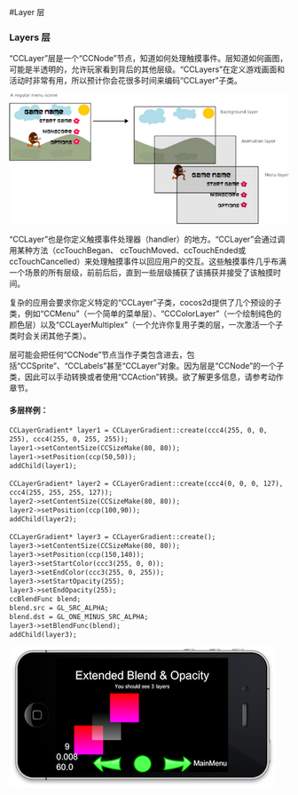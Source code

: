 #Layer 层

### Layers 层

“CCLayer”层是一个“CCNode”节点，知道如何处理触摸事件。层知道如何画图，可能是半透明的，允许玩家看到背后的其他层级。“CCLayers”在定义游戏画面和活动时非常有用，所以预计你会花很多时间来编码“CCLayer”子类。


![](./res/layers.png)

“CCLayer”也是你定义触摸事件处理器（handler）的地方。“CCLayer”会通过调用某种方法（ccTouchBegan、 ccTouchMoved、ccTouchEnded或ccTouchCancelled）来处理触摸事件以回应用户的交互。这些触摸事件几乎布满一个场景的所有层级，前前后后，直到一些层级捕获了该捕获并接受了该触摸时间。

复杂的应用会要求你定义特定的“CCLayer”子类，cocos2d提供了几个预设的子类，例如“CCMenu”（一个简单的菜单层）、“CCColorLayer”（一个绘制纯色的颜色层）以及“CCLayerMultiplex”（一个允许你复用子类的层，一次激活一个子类时会关闭其他子类）。

层可能会把任何“CCNode”节点当作子类包含进去，包括“CCSprite”、“CCLabels”甚至“CCLayer”对象。因为层是“CCNode”的一个子类，因此可以手动转换或者使用“CCAction”转换。欲了解更多信息，请参考动作章节。

####  多层样例：

    CCLayerGradient* layer1 = CCLayerGradient::create(ccc4(255, 0, 0, 255), ccc4(255, 0, 255, 255));
    layer1->setContentSize(CCSizeMake(80, 80));
    layer1->setPosition(ccp(50,50));
    addChild(layer1);

    CCLayerGradient* layer2 = CCLayerGradient::create(ccc4(0, 0, 0, 127), ccc4(255, 255, 255, 127));
    layer2->setContentSize(CCSizeMake(80, 80));
    layer2->setPosition(ccp(100,90));
    addChild(layer2);

    CCLayerGradient* layer3 = CCLayerGradient::create();
    layer3->setContentSize(CCSizeMake(80, 80));
    layer3->setPosition(ccp(150,140));
    layer3->setStartColor(ccc3(255, 0, 0));
    layer3->setEndColor(ccc3(255, 0, 255));
    layer3->setStartOpacity(255);
    layer3->setEndOpacity(255);
    ccBlendFunc blend;
    blend.src = GL_SRC_ALPHA;
    blend.dst = GL_ONE_MINUS_SRC_ALPHA;
    layer3->setBlendFunc(blend);
    addChild(layer3);

![](./res/multi-layers.png)
